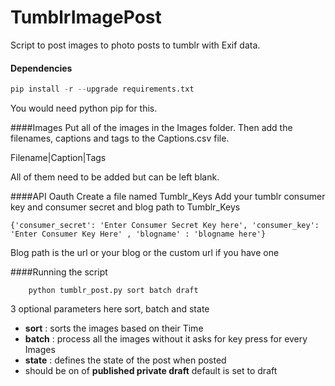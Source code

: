 # TumblrImagePost
Script to post images to photo posts to tumblr with Exif data.

#### Dependencies
```python
pip install -r --upgrade requirements.txt
```
You would need python pip for this.

####Images
Put all of the images in the Images folder.
Then add the filenames, captions and tags to the Captions.csv file.

Filename|Caption|Tags

All of them need to be added but can be left blank.

####API Oauth
Create a file named Tumblr_Keys
Add your tumblr consumer key and consumer secret and blog path to Tumblr_Keys
```shell
{'consumer_secret': 'Enter Consumer Secret Key here', 'consumer_key': 'Enter Consumer Key Here' , 'blogname' : 'blogname here'}
```
Blog path is the url or your blog or the custom url if you have one

####Running the script

```shell
    python tumblr_post.py sort batch draft
```
3 optional parameters here
sort, batch and state

* **sort** :  sorts the images based on their Time
* **batch** :  process all the images without it asks for key press for every Images
* **state** : defines the state of the post when posted
* should be on of **published private draft** default is set to draft
